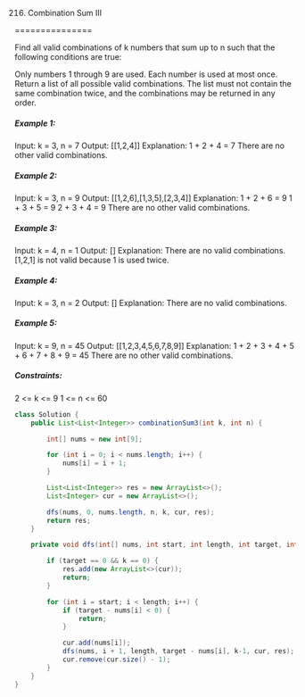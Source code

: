216. Combination Sum III

===============

Find all valid combinations of k numbers that sum up to n such that the following conditions are true:

Only numbers 1 through 9 are used.
Each number is used at most once.
Return a list of all possible valid combinations. The list must not contain the same combination twice, and the combinations may be returned in any order.

##### Example 1:

Input: k = 3, n = 7
Output: [[1,2,4]]
Explanation:
1 + 2 + 4 = 7
There are no other valid combinations.

##### Example 2:

Input: k = 3, n = 9
Output: [[1,2,6],[1,3,5],[2,3,4]]
Explanation:
1 + 2 + 6 = 9
1 + 3 + 5 = 9
2 + 3 + 4 = 9
There are no other valid combinations.

##### Example 3:

Input: k = 4, n = 1
Output: []
Explanation: There are no valid combinations. [1,2,1] is not valid because 1 is used twice.

##### Example 4:

Input: k = 3, n = 2
Output: []
Explanation: There are no valid combinations.

##### Example 5:

Input: k = 9, n = 45
Output: [[1,2,3,4,5,6,7,8,9]]
Explanation:
1 + 2 + 3 + 4 + 5 + 6 + 7 + 8 + 9 = 45
There are no other valid combinations.

##### Constraints:

2 <= k <= 9
1 <= n <= 60

```java
class Solution {
    public List<List<Integer>> combinationSum3(int k, int n) {

        int[] nums = new int[9];

        for (int i = 0; i < nums.length; i++) {
            nums[i] = i + 1;
        }

        List<List<Integer>> res = new ArrayList<>();
        List<Integer> cur = new ArrayList<>();

        dfs(nums, 0, nums.length, n, k, cur, res);
        return res;
    }

    private void dfs(int[] nums, int start, int length, int target, int k, List<Integer> cur, List<List<Integer>> res) {

        if (target == 0 && k == 0) {
            res.add(new ArrayList<>(cur));
            return;
        }

        for (int i = start; i < length; i++) {
            if (target - nums[i] < 0) {
                return;
            }

            cur.add(nums[i]);
            dfs(nums, i + 1, length, target - nums[i], k-1, cur, res);
            cur.remove(cur.size() - 1);
        }
    }
}
```


